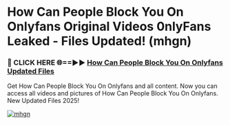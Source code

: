 # How Can People Block You On Onlyfans Original Videos 0nlyFans Leaked - Files Updated! (mhgn)

<h3>🔴 CLICK HERE 🌐==►► <a href="https://tinyurl.com/ehrbuxhb" rel="nofollow">How Can People Block You On Onlyfans Updated Files</a></h3>

Get How Can People Block You On Onlyfans and all content. Now you can access all videos and pictures of How Can People Block You On Onlyfans. New Updated Files 2025!

[![mhgn](https://i.imgur.com/lVYEuWS.gif)](https://tinyurl.com/ehrbuxhb)

